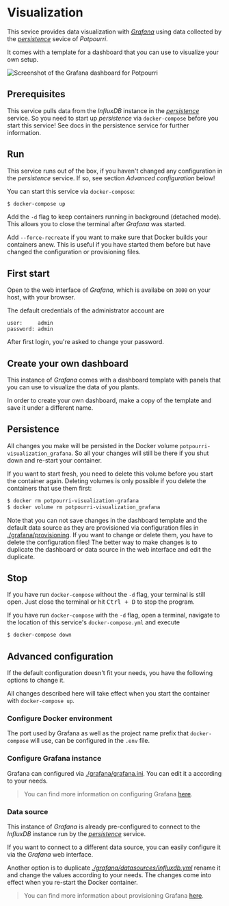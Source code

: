 # Visualization

This sevice provides data visualization with [_Grafana_](https://grafana.com/grafana/) using data collected by the [_persistence_](../persistence) sevice of _Potpourri_.

It comes with a template for a dashboard that you can use to visualize your own setup.

![Screenshot of the Grafana dashboard for Potpourri](docs/screenshot-dashboard.png)

## Prerequisites

This service pulls data from the _InfluxDB_ instance in the [_persistence_](../persistence) service. So you need to start up _persistence_ via `docker-compose` before you start this service! See docs in the persistence service for further information.

## Run

This service runs out of the box, if you haven't changed any configuration in the _persistence_ service. If so, see section _Advanced configuration_ below!

You can start this service via `docker-compose`:

```sh
$ docker-compose up
```

Add the `-d` flag to keep containers running in background (detached mode). This allows you to close the terminal after _Grafana_ was started.

Add `--force-recreate` if you want to make sure that Docker builds your containers anew. This is useful if you have started them before but have changed the configuration or provisioning files.

## First start

Open to the web interface of _Grafana_, which is availabe on `3000` on your host, with your browser.

The default credentials of the administrator account are

```
user:     admin
password: admin
```

After first login, you're asked to change your password.

## Create your own dashboard

This instance of _Grafana_ comes with a dashboard template with panels that you can use to visualize the data of you plants.

In order to create your own dashboard, make a copy of the template and save it under a different name.

## Persistence

All changes you make will be persisted in the Docker volume `potpourri-visualization_grafana`. So all your changes will still be there if you shut down and re-start your container.

If you want to start fresh, you need to delete this volume before you start the container again. Deleting volumes is only possible if you delete the containers that use them first:

```sh
$ docker rm potpourri-visualization-grafana
$ docker volume rm potpourri-visualization_grafana
```

Note that you can not save changes in the dashboard template and the default data source as they are provisioned via configuration files in [./grafana/provisioning](./grafana/provisioning). If you want to change or delete them, you have to delete the configuration files! The better way to make changes is to duplicate the dashboard or data source in the web interface and edit the duplicate.

## Stop

If you have run `docker-compose` without the `-d` flag, your terminal is still open. Just close the terminal or hit <kbd>Ctrl + D</kbd> to stop the program.

If you have run `docker-compose` with the `-d` flag, open a terminal, navigate to the location of this service's `docker-compose.yml` and execute

```sh
$ docker-compose down
```

## Advanced configuration

If the default configuration doesn't fit your needs, you have the following options to change it.

All changes described here will take effect when you start the container with `docker-compose up`.

### Configure Docker environment

The port used by Grafana as well as the project name prefix that `docker-compose` will use, can be configured in the `.env` file.

### Configure Grafana instance

Grafana can configured via [./grafana/grafana.ini](./grafana/grafana.ini). You can edit it a according to your needs.

> You can find more information on configuring Grafana [here](https://grafana.com/docs/grafana/latest/installation/configuration/).

### Data source

This instance of _Grafana_ is already pre-configured to connect to the _InfluxDB_ instance run by the [_persistence_](../persistence) service.

If you want to connect to a different data source, you can easily configure it via the _Grafana_ web interface.

Another option is to duplicate [_./grafana/datasources/influxdb.yml_](./grafana/datasources/influxdb.yml) rename it and change the values according to your needs. The changes come into effect when you re-start the Docker container.

> You can find more information about provisioning Grafana [here](https://grafana.com/docs/grafana/latest/administration/provisioning/).